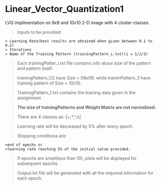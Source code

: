 # Linear_Vector_Quantization1
LVQ implimentation on 9x9 and 10x10 2-D image with 4 cluster classes.
> Inputs to be provided:

	> Learning Rate(best results are obtained when given between 0.1 to 0.2)
	> Iterations
	> Name of the Training Pattern (trainingPattern_i.txt)(i = 1/2/3)


> Each trainingPatter_i.txt file contains info about size of the pattern and pattern itself.

> trainingPattern_1/2 have Size = 09x09, while traininPattern_3 have training pattern of Size = 10x10.

> TrainingPattern_1.txt contains the training data given in the assignment.

> **The size of trainingPatterns and Weight Matrix are not normalized.**

> There are 4 classes as: [+,*,^,o]

> Learning rate will be decreased by 5% after every epoch.

> Stopping conditions are: 

	>end of epochs or 
	>learning rate reaching 5% of the initial value provided.

> If epochs are small(less than 10), plots will be displayed for subsequent epochs.

> Output.txt file will be generated with all the required information for each epoch.
